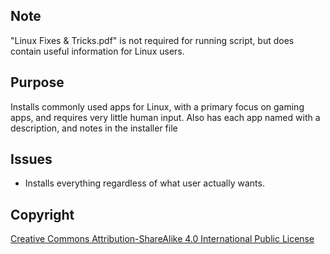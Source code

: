 ## Note
"Linux Fixes & Tricks.pdf" is not required for running script, but does contain useful information for Linux users.

## Purpose

Installs commonly used apps for Linux, with a primary focus on gaming apps, and requires very little human input. Also has each app named with a description, and notes in the installer file


## Issues

- Installs everything regardless of what user actually wants.


## Copyright

[Creative Commons Attribution-ShareAlike 4.0 International Public
License](https://creativecommons.org/licenses/by-sa/4.0/deed.en)
